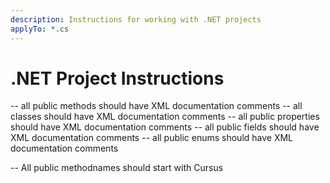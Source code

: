 ```yaml
---
description: Instructions for working with .NET projects
applyTo: *.cs
---
```

# .NET Project Instructions

-- all public methods should have XML documentation comments
-- all classes should have XML documentation comments
-- all public properties should have XML documentation comments
-- all public fields should have XML documentation comments
-- all public enums should have XML documentation comments

-- All public methodnames should start with Cursus